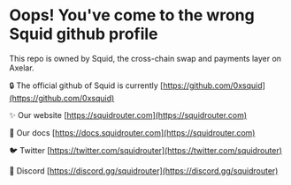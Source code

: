 # Oops! You've come to the wrong Squid github profile 
This repo is owned by Squid, the cross-chain swap and payments layer on Axelar.

🔒 The official github of Squid is currently [https://github.com/0xsquid](https://github.com/0xsquid)

✨ Our website [https://squidrouter.com](https://squidrouter.com)

📄 Our docs [https://docs.squidrouter.com](https://squidrouter.com)

🐦 Twitter [https://twitter.com/squidrouter](https://twitter.com/squidrouter)

🤖 Discord [https://discord.gg/squidrouter](https://discord.gg/squidrouter)
